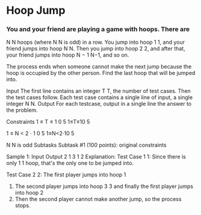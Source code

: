 # Hoop Jump
### You and your friend are playing a game with hoops. There are 
N
N hoops (where 
N
N is odd) in a row. You jump into hoop 
1
1, and your friend jumps into hoop 
N
N. Then you jump into hoop 
2
2, and after that, your friend jumps into hoop 
N
−
1
N−1, and so on.

The process ends when someone cannot make the next jump because the hoop is occupied by the other person. Find the last hoop that will be jumped into.

Input
The first line contains an integer 
T
T, the number of test cases. Then the test cases follow.
Each test case contains a single line of input, a single integer 
N
N.
Output
For each testcase, output in a single line the answer to the problem.

Constraints
1
≤
T
≤
1
0
5
1≤T≤10 
5
 
1
≤
N
<
2
⋅
1
0
5
1≤N<2⋅10 
5
 
N
N is odd
Subtasks
Subtask #1 (100 points): original constraints

Sample 1:
Input
Output
2
1
3
1
2
Explanation:
Test Case 
1
1: Since there is only 
1
1 hoop, that's the only one to be jumped into.

Test Case 
2
2: The first player jumps into hoop 
1
1. The second player jumps into hoop 
3
3 and finally the first player jumps into hoop 
2
2. Then the second player cannot make another jump, so the process stops.